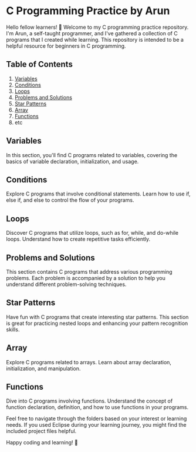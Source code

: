 # C Programming Practice by Arun

Hello fellow learners! 👋 Welcome to my C programming practice repository. I'm Arun, a self-taught programmer, and I've gathered a collection of C programs that I created while learning. This repository is intended to be a helpful resource for beginners in C programming.

## Table of Contents

1. [Variables](#variables)
2. [Conditions](#conditions)
3. [Loops](#loops)
4. [Problems and Solutions](#problems-and-solutions)
5. [Star Patterns](#star-patterns)
6. [Array](#array)
7. [Functions](#functions)
8. etc

## Variables

In this section, you'll find C programs related to variables, covering the basics of variable declaration, initialization, and usage.

## Conditions

Explore C programs that involve conditional statements. Learn how to use if, else if, and else to control the flow of your programs.

## Loops

Discover C programs that utilize loops, such as for, while, and do-while loops. Understand how to create repetitive tasks efficiently.

## Problems and Solutions

This section contains C programs that address various programming problems. Each problem is accompanied by a solution to help you understand different problem-solving techniques.

## Star Patterns

Have fun with C programs that create interesting star patterns. This section is great for practicing nested loops and enhancing your pattern recognition skills.

## Array

Explore C programs related to arrays. Learn about array declaration, initialization, and manipulation.

## Functions

Dive into C programs involving functions. Understand the concept of function declaration, definition, and how to use functions in your programs.

Feel free to navigate through the folders based on your interest or learning needs. If you used Eclipse during your learning journey, you might find the included project files helpful.

Happy coding and learning! 🚀
